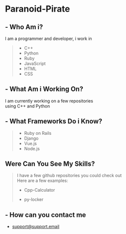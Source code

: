 # Paranoid-Pirate

## - Who Am i?

I am a programmer and developer, i work in

> - C++
> - Python
> - Ruby
> - JavaScript
> - HTML
> - CSS

## - What Am i Working On?

I am currently working on a few repositories  
using C++ and Python

## - What Frameworks Do i Know?

> - Ruby on Rails
> - Django
> - Vue.js
> - Node.js

## Were Can You See My Skills?

> I have a few github repositories you could check out  
Here are a few examples:
>
> - Cpp-Calculator
>
> - py-locker

## - How can you contact me

- support@support.email
